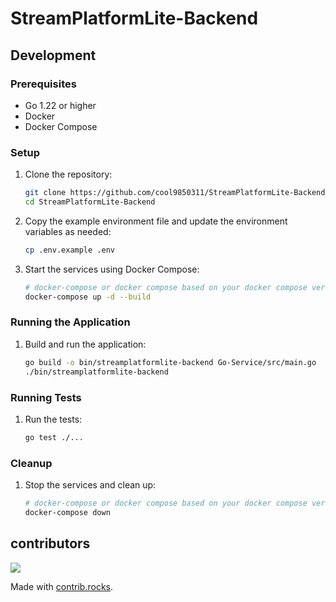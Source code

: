 # StreamPlatformLite-Backend

## Development

### Prerequisites

- Go 1.22 or higher
- Docker
- Docker Compose

### Setup

1. Clone the repository:
    ```sh
    git clone https://github.com/cool9850311/StreamPlatformLite-Backend.git
    cd StreamPlatformLite-Backend
    ```

2. Copy the example environment file and update the environment variables as needed:
    ```sh
    cp .env.example .env
    ```

3. Start the services using Docker Compose:
    ```sh
    # docker-compose or docker compose based on your docker compose version
    docker-compose up -d --build
    ```

### Running the Application

1. Build and run the application:
    ```sh
    go build -o bin/streamplatformlite-backend Go-Service/src/main.go
    ./bin/streamplatformlite-backend
    ```

### Running Tests

1. Run the tests:
    ```sh
    go test ./...
    ```

### Cleanup

1. Stop the services and clean up:
    ```sh
    # docker-compose or docker compose based on your docker compose version
    docker-compose down
    ```
## contributors
<a href="https://github.com/cool9850311/StreamPlatformLite-Backend/graphs/contributors">
  <img src="https://contrib.rocks/image?repo=cool9850311/StreamPlatformLite-Backend" />
</a>

Made with [contrib.rocks](https://contrib.rocks).
